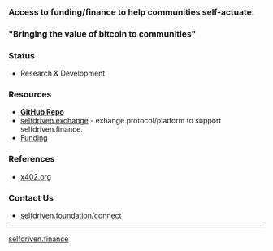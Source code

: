 ### Access to funding/finance to help communities self-actuate.

### "Bringing the value of bitcoin to communities"

### Status
- Research & Development

### Resources
- **[GitHub Repo](https://github.com/selfdriven-foundation/selfdriven-finance)**
- [selfdriven.exchange](https://selfdriven.exchange) - exhange protocol/platform to support selfdriven.finance.
- [Funding](https://github.com/selfdriven-foundation/selfdriven-finance//tree/main/funding/cardano)

### References
- [x402.org](https://x402.org)

### Contact Us
- [selfdriven.foundation/connect](https://selfdriven.foundation/connect)

----
[selfdriven.finance](https://selfdriven.finance)